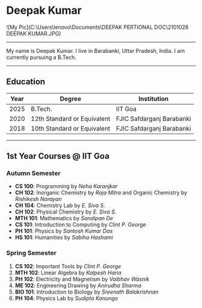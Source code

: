 # Deepak Kumar

![My Pic](C:\Users\lenovo\Documents\DEEPAK PERTIONAL DOC\2101028 DEEPAK KUMAR.JPG)

---

My name is Deepak Kumar. I live in Barabanki, Uttar Pradesh, India. I am currently pursuing a B.Tech.

---

## Education

| Year | Degree                         | Institution                         |
|------|--------------------------------|-------------------------------------|
| 2025 | B.Tech.                        | IIT Goa                             |
| 2020 | 12th Standard or Equivalent    | FJIC Safdarganj Barabanki           | 
| 2018 | 10th Standard or Equivalent    | FJIC Safdarganj Barabanki           |

---

## 1st Year Courses @ IIT Goa

### Autumn Semester

- **CS 100**: Programming by *Neha Karanjkar*
- **CH 102**: Inorganic Chemistry by *Raja Mitra* and Organic Chemistry by *Rishikesh Narayan*
- **CH 104**: Chemistry Lab by *E. Siva S.*
- **CH 102**: Physical Chemistry by *E. Siva S.*
- **MTH 101**: Mathematics by *Sandipan De*
- **CS 101**: Introduction to Computing by *Clint P. George*
- **PH 101**: Physics by *Santosh Kumar Das*
- **HS 101**: Humanities by *Sabiha Hashami*

### Spring Semester

1. **CS 102**: Important Tools by *Clint P. George*
2. **MTH 102**: Linear Algebra by *Kalpesh Haria*
3. **PH 102**: Electricity and Magnetism by *Vaibhav Wasnik*
4. **ME 102**: Engineering Drawing by *Anirudha Sharma*
5. **BIO 101**: Introduction to Biology by *Sreenath Balakrishnan*
6. **PH 104**: Physics Lab by *Sudipta Kanungo*
